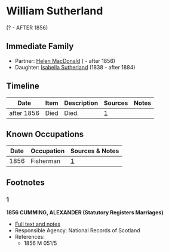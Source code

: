 ﻿---
layout: person
subject_key: i72992640
permalink: /people/i72992640
---

# William Sutherland
(? - AFTER 1856)

## Immediate Family

* Partner: [Helen MacDonald](./@83660564@-helen-macdonald-b-d1856.md) ( - after 1856)
* Daughter: [Isabella Sutherland](./@79967653@-isabella-sutherland-b1838-d1884.md) (1838 - after 1884)

## Timeline

Date | Item | Description | Sources | Notes
---|---|---|---|---
after 1856 | Died | Died. | [1](#1) | 

## Known Occupations

Date | Occupation | Sources & Notes
---|---|---
1856 | Fisherman | [1](#1)

## Footnotes

### 1

**1856 CUMMING, ALEXANDER (Statutory Registers Marriages)**

* [Full text and notes](../sources/@68937264@-1856-cumming,-alexander-statutory-registers-marriages-.md)
* Responsible Agency: National Records of Scotland
* References: 
  * 1856 M 051/5

